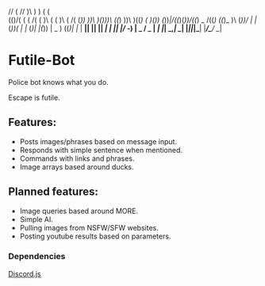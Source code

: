   //          (
//          )\ )          )     (           (          
(()/(   (   ( /( (   )\   (    ( )\       ( /(
 (_)) ))\  )\()))\ ((_) ))\   )((_)  (   )\())
(_))_|/((_)(_))/((_) _  /((_) ((_)_   )\ (_))/
| |_ (_))( | |_  (_)| |(_))    | _ ) ((_)| |_
| __|| || ||  _| | || |/ -_)   | _ \/ _ \|  _|
|_|   \_,_| \__| |_||_|\___|   |___/\___/ \__|


# Futile-Bot

Police bot knows what you do.

Escape is futile.

## Features:

 * Posts images/phrases based on message input.
 * Responds with simple sentence when mentioned.
 * Commands with links and phrases.
 * Image arrays based around ducks.

## Planned features:

 * Image queries based around MORE.
 * Simple AI.
 * Pulling images from NSFW/SFW websites.
 * Posting youtube results based on parameters.



### Dependencies

[Discord.js](https://github.com/hydrabolt/discord.js/)
